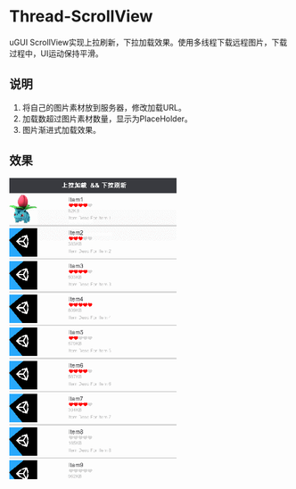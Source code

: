 # Thread-ScrollView

uGUI ScrollView实现上拉刷新，下拉加载效果。使用多线程下载远程图片，下载过程中，UI运动保持平滑。

## 说明

1. 将自己的图片素材放到服务器，修改加载URL。
2. 加载数超过图片素材数量，显示为PlaceHolder。
3. 图片渐进式加载效果。

## 效果

![image](https://github.com/setsuodu/Thread-ScrollView/blob/master/post-media/GIF.gif?raw=true)
